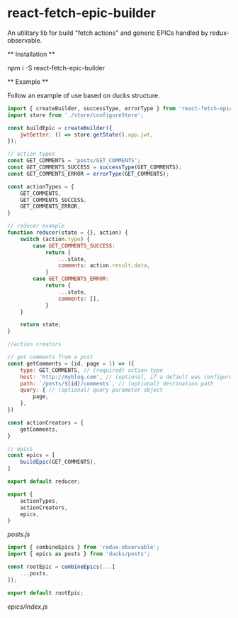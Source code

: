 # react-fetch-epic-builder

An utilitary lib for build "fetch actions" and generic EPICs handled by redux-observable.

** Installation **

npm i -S react-fetch-epic-builder

** Example **

Follow an example of use based on ducks structure.

```javascript
import { createBuilder, successType, errorType } from 'react-fetch-epic-builder';
import store from './store/configureStore';

const buildEpic = createBuilder({
    jwtGetter: () => store.getState().app.jwt,
});

// action types
const GET_COMMENTS = 'posts/GET_COMMENTS';
const GET_COMMENTS_SUCCESS = successType(GET_COMMENTS);
const GET_COMMENTS_ERROR = errorType(GET_COMMENTS);

const actionTypes = {
    GET_COMMENTS,
    GET_COMMENTS_SUCCESS,
    GET_COMMENTS_ERROR,
}

// reducer example
function reducer(state = {}, action) {
    switch (action.type) {
        case GET_COMMENTS_SUCCESS:
            return {
                ...state,
                comments: action.result.data,
            }
        case GET_COMMENTS_ERROR:
            return {
                ...state,
                comments: [],
            }
    }

    return state;
}

//action creators

// get comments from a post
const getComments = (id, page = 1) => ({
    type: GET_COMMENTS, // (required) action type
    host: 'http://myblog.com', // (optional, if a default was configured)
    path: `/posts/${id}/comments`, // (optional) destination path
    query: { // (optional) query parameter object
        page,
    },
})

const actionCreators = {
    getComments,
}

// epics
const epics = [
    buildEpic(GET_COMMENTS),
]

export default reducer;

export {
    actionTypes,
    actionCreators,
    epics,
}
```
*posts.js*

```javascript
import { combineEpics } from 'redux-observable';
import { epics as posts } from 'ducks/posts';

const rootEpic = combineEpics(...[
    ...posts,
]);

export default rootEpic;
```
*epics/index.js*